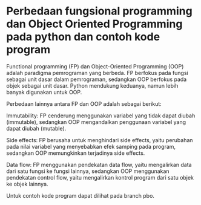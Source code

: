 # Perbedaan fungsional programming dan Object Oriented Programming pada python dan contoh kode program
Functional programming (FP) dan Object-Oriented Programming (OOP) adalah paradigma pemrograman yang berbeda. FP berfokus pada fungsi sebagai unit dasar dalam pemrograman, sedangkan OOP berfokus pada objek sebagai unit dasar. Python mendukung keduanya, namun lebih banyak digunakan untuk OOP.

Perbedaan lainnya antara FP dan OOP adalah sebagai berikut:

Immutability: FP cenderung menggunakan variabel yang tidak dapat diubah (immutable), sedangkan OOP mengandalkan penggunaan variabel yang dapat diubah (mutable).

Side effects: FP berusaha untuk menghindari side effects, yaitu perubahan pada nilai variabel yang menyebabkan efek samping pada program, sedangkan OOP memungkinkan terjadinya side effects.

Data flow: FP menggunakan pendekatan data flow, yaitu mengalirkan data dari satu fungsi ke fungsi lainnya, sedangkan OOP menggunakan pendekatan control flow, yaitu mengalirkan kontrol program dari satu objek ke objek lainnya.

Untuk contoh kode program dapat dilihat pada branch pbo.
